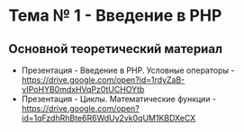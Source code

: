 # Тема № 1 - Введение в PHP

## Основной теоретический материал

- Презентация - Введение в PHP. Условные операторы - https://drive.google.com/open?id=1rdyZaB-vIPoHYB0mdxHVqPz0tUCHOYtb
- Презентация - Циклы. Математические функции - https://drive.google.com/open?id=1qFzdhRhBte6R6WdUy2vk0qUM1KBDXeCX